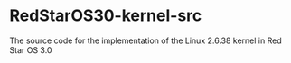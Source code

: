 # RedStarOS30-kernel-src
The source code for the implementation of the Linux 2.6.38 kernel in Red Star OS 3.0
